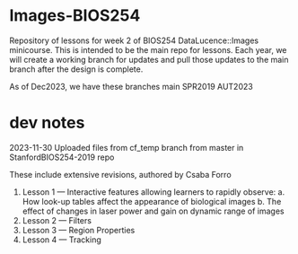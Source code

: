 # Images-BIOS254
Repository of lessons for week 2 of BIOS254 DataLucence::Images minicourse.  This is intended to be the main repo for lessons.
Each year, we will create a working branch for updates and pull those updates to the main branch after the design is complete.

As of Dec2023, we have these branches
main
SPR2019
AUT2023

# dev notes
2023-11-30  Uploaded files from cf_temp branch from master in StanfordBIOS254-2019 repo

These include extensive revisions, authored by Csaba Forro
1. Lesson 1 — Interactive features allowing learners to rapidly observe:
   a. How look-up tables affect the appearance of biological images
   b. The effect of changes in laser power and gain on dynamic range of images
2. Lesson 2 — Filters
3. Lesson 3 — Region Properties
4. Lesson 4 — Tracking

